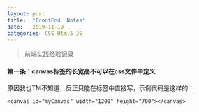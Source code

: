 ```yaml
---
layout: post
title:  "FrontEnd  Notes"
date:   2019-11-19
categories: CSS Html5 JS
---
```


> 前端实践经验记录  

#### 第一条：canvas标签的长宽高不可以在css文件中定义     
原因我也TM不知道，反正只能在标签中直接写，示例代码是这样的：  
```
<canvas id="myCanvas" width="1200" height="700"></canvas>
```
